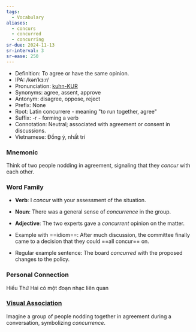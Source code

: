 ```yaml
---
tags:
  - Vocabulary
aliases:
  - concurs
  - concurred
  - concurring
sr-due: 2024-11-13
sr-interval: 3
sr-ease: 250
---
```


- Definition: To agree or have the same opinion.
- IPA: /kənˈkɜːr/
- Pronunciation: [kuhn-KUR](https://www.google.com/search?q=how+to+pronounce+concur)
- Synonyms: agree, assent, approve
- Antonym: disagree, oppose, reject
- Prefix: None
- Root: Latin concurrere - meaning "to run together, agree"
- Suffix: -r - forming a verb
- Connotation: Neutral; associated with agreement or consent in discussions.
- Vietnamese: Đồng ý, nhất trí

### Mnemonic

Think of two people nodding in agreement, signaling that they *concur* with each other.

### Word Family

- **Verb**: I *concur* with your assessment of the situation.
- **Noun**: There was a general sense of *concurrence* in the group.
- **Adjective**: The two experts gave a *concurrent* opinion on the matter.

- Example with ==idiom==: After much discussion, the committee finally came to a decision that they could ==all concur== on.
- Regular example sentence: The board *concurred* with the proposed changes to the policy.

### Personal Connection

Hiếu Thứ Hai có một đoạn nhạc liên quan

### [Visual Association](https://www.google.com/search?tbm=isch&q=concur)

Imagine a group of people nodding together in agreement during a conversation, symbolizing *concurrence*.
